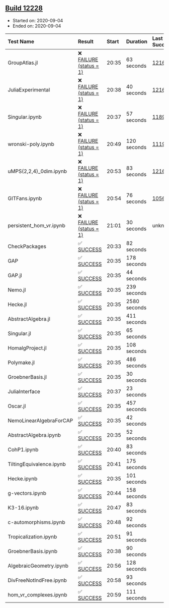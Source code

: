 ## [Build 12228](https://oscarci.mathematik.uni-kl.de/job/oscar/12228/)

* Started on: 2020-09-04
* Ended on: 2020-09-04

| Test Name    | Result | Start | Duration | Last Success | First Failure |
|:-------------|:-------|:------|:---------|:-------------|:--------------|
| GroupAtlas.jl | ❌ [FAILURE (status = 1)](https://oscarci.mathematik.uni-kl.de/job/oscar/12228/artifact/logs/build-12228/GroupAtlas.jl.log) | 20:35 | 63 seconds | [12167](https://oscarci.mathematik.uni-kl.de/job/oscar/12167/) | [12168](https://oscarci.mathematik.uni-kl.de/job/oscar/12168/) |
| JuliaExperimental | ❌ [FAILURE (status = 1)](https://oscarci.mathematik.uni-kl.de/job/oscar/12228/artifact/logs/build-12228/JuliaExperimental.log) | 20:38 | 40 seconds | [12167](https://oscarci.mathematik.uni-kl.de/job/oscar/12167/) | [12168](https://oscarci.mathematik.uni-kl.de/job/oscar/12168/) |
| Singular.ipynb | ❌ [FAILURE (status = 1)](https://oscarci.mathematik.uni-kl.de/job/oscar/12228/artifact/logs/build-12228/Singular.ipynb.log) | 20:37 | 57 seconds | [11893](https://oscarci.mathematik.uni-kl.de/job/oscar/11893/) | [11894](https://oscarci.mathematik.uni-kl.de/job/oscar/11894/) |
| wronski-poly.ipynb | ❌ [FAILURE (status = 1)](https://oscarci.mathematik.uni-kl.de/job/oscar/12228/artifact/logs/build-12228/wronski-poly.ipynb.log) | 20:49 | 120 seconds | [11192](https://oscarci.mathematik.uni-kl.de/job/oscar/11192/) | [11193](https://oscarci.mathematik.uni-kl.de/job/oscar/11193/) |
| uMPS(2,2,4)_0dim.ipynb | ❌ [FAILURE (status = 1)](https://oscarci.mathematik.uni-kl.de/job/oscar/12228/artifact/logs/build-12228/uMPS-2-2-4-_0dim.ipynb.log) | 20:53 | 83 seconds | [12167](https://oscarci.mathematik.uni-kl.de/job/oscar/12167/) | [12168](https://oscarci.mathematik.uni-kl.de/job/oscar/12168/) |
| GITFans.ipynb | ❌ [FAILURE (status = 1)](https://oscarci.mathematik.uni-kl.de/job/oscar/12228/artifact/logs/build-12228/GITFans.ipynb.log) | 20:54 | 76 seconds | [10566](https://oscarci.mathematik.uni-kl.de/job/oscar/10566/) | [10567](https://oscarci.mathematik.uni-kl.de/job/oscar/10567/) |
| persistent_hom_vr.ipynb | ❌ [FAILURE (status = 1)](https://oscarci.mathematik.uni-kl.de/job/oscar/12228/artifact/logs/build-12228/persistent_hom_vr.ipynb.log) | 21:01 | 30 seconds | unknown | unknown |
| CheckPackages | ✅ [SUCCESS](https://oscarci.mathematik.uni-kl.de/job/oscar/12228/artifact/logs/build-12228/CheckPackages.log) | 20:33 | 82 seconds |  |  |
| GAP | ✅ [SUCCESS](https://oscarci.mathematik.uni-kl.de/job/oscar/12228/artifact/logs/build-12228/GAP.log) | 20:35 | 178 seconds |  |  |
| GAP.jl | ✅ [SUCCESS](https://oscarci.mathematik.uni-kl.de/job/oscar/12228/artifact/logs/build-12228/GAP.jl.log) | 20:35 | 44 seconds |  |  |
| Nemo.jl | ✅ [SUCCESS](https://oscarci.mathematik.uni-kl.de/job/oscar/12228/artifact/logs/build-12228/Nemo.jl.log) | 20:35 | 239 seconds |  |  |
| Hecke.jl | ✅ [SUCCESS](https://oscarci.mathematik.uni-kl.de/job/oscar/12228/artifact/logs/build-12228/Hecke.jl.log) | 20:35 | 2580 seconds |  |  |
| AbstractAlgebra.jl | ✅ [SUCCESS](https://oscarci.mathematik.uni-kl.de/job/oscar/12228/artifact/logs/build-12228/AbstractAlgebra.jl.log) | 20:35 | 411 seconds |  |  |
| Singular.jl | ✅ [SUCCESS](https://oscarci.mathematik.uni-kl.de/job/oscar/12228/artifact/logs/build-12228/Singular.jl.log) | 20:35 | 65 seconds |  |  |
| HomalgProject.jl | ✅ [SUCCESS](https://oscarci.mathematik.uni-kl.de/job/oscar/12228/artifact/logs/build-12228/HomalgProject.jl.log) | 20:35 | 108 seconds |  |  |
| Polymake.jl | ✅ [SUCCESS](https://oscarci.mathematik.uni-kl.de/job/oscar/12228/artifact/logs/build-12228/Polymake.jl.log) | 20:35 | 486 seconds |  |  |
| GroebnerBasis.jl | ✅ [SUCCESS](https://oscarci.mathematik.uni-kl.de/job/oscar/12228/artifact/logs/build-12228/GroebnerBasis.jl.log) | 20:35 | 30 seconds |  |  |
| JuliaInterface | ✅ [SUCCESS](https://oscarci.mathematik.uni-kl.de/job/oscar/12228/artifact/logs/build-12228/JuliaInterface.log) | 20:37 | 23 seconds |  |  |
| Oscar.jl | ✅ [SUCCESS](https://oscarci.mathematik.uni-kl.de/job/oscar/12228/artifact/logs/build-12228/Oscar.jl.log) | 20:35 | 457 seconds |  |  |
| NemoLinearAlgebraForCAP | ✅ [SUCCESS](https://oscarci.mathematik.uni-kl.de/job/oscar/12228/artifact/logs/build-12228/NemoLinearAlgebraForCAP.log) | 20:35 | 42 seconds |  |  |
| AbstractAlgebra.ipynb | ✅ [SUCCESS](https://oscarci.mathematik.uni-kl.de/job/oscar/12228/artifact/logs/build-12228/AbstractAlgebra.ipynb.log) | 20:35 | 52 seconds |  |  |
| CohP1.ipynb | ✅ [SUCCESS](https://oscarci.mathematik.uni-kl.de/job/oscar/12228/artifact/logs/build-12228/CohP1.ipynb.log) | 20:40 | 83 seconds |  |  |
| TiltingEquivalence.ipynb | ✅ [SUCCESS](https://oscarci.mathematik.uni-kl.de/job/oscar/12228/artifact/logs/build-12228/TiltingEquivalence.ipynb.log) | 20:41 | 175 seconds |  |  |
| Hecke.ipynb | ✅ [SUCCESS](https://oscarci.mathematik.uni-kl.de/job/oscar/12228/artifact/logs/build-12228/Hecke.ipynb.log) | 20:35 | 101 seconds |  |  |
| g-vectors.ipynb | ✅ [SUCCESS](https://oscarci.mathematik.uni-kl.de/job/oscar/12228/artifact/logs/build-12228/g-vectors.ipynb.log) | 20:44 | 158 seconds |  |  |
| K3-16.ipynb | ✅ [SUCCESS](https://oscarci.mathematik.uni-kl.de/job/oscar/12228/artifact/logs/build-12228/K3-16.ipynb.log) | 20:47 | 83 seconds |  |  |
| c-automorphisms.ipynb | ✅ [SUCCESS](https://oscarci.mathematik.uni-kl.de/job/oscar/12228/artifact/logs/build-12228/c-automorphisms.ipynb.log) | 20:48 | 92 seconds |  |  |
| Tropicalization.ipynb | ✅ [SUCCESS](https://oscarci.mathematik.uni-kl.de/job/oscar/12228/artifact/logs/build-12228/Tropicalization.ipynb.log) | 20:51 | 91 seconds |  |  |
| GroebnerBasis.ipynb | ✅ [SUCCESS](https://oscarci.mathematik.uni-kl.de/job/oscar/12228/artifact/logs/build-12228/GroebnerBasis.ipynb.log) | 20:38 | 90 seconds |  |  |
| AlgebraicGeometry.ipynb | ✅ [SUCCESS](https://oscarci.mathematik.uni-kl.de/job/oscar/12228/artifact/logs/build-12228/AlgebraicGeometry.ipynb.log) | 20:56 | 128 seconds |  |  |
| DivFreeNotIndFree.ipynb | ✅ [SUCCESS](https://oscarci.mathematik.uni-kl.de/job/oscar/12228/artifact/logs/build-12228/DivFreeNotIndFree.ipynb.log) | 20:58 | 93 seconds |  |  |
| hom_vr_complexes.ipynb | ✅ [SUCCESS](https://oscarci.mathematik.uni-kl.de/job/oscar/12228/artifact/logs/build-12228/hom_vr_complexes.ipynb.log) | 20:59 | 111 seconds |  |  |
